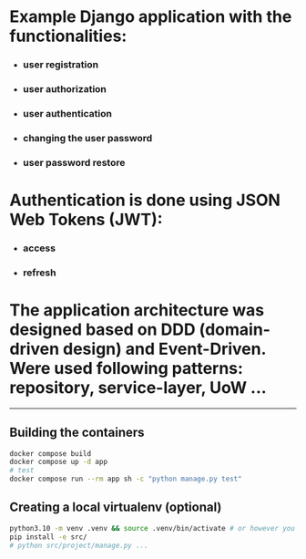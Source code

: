 # Example Django application with the functionalities:
- ### user registration
- ### user authorization
- ### user authentication
- ### changing the user password
- ### user password restore

# Authentication is done using JSON Web Tokens (JWT):
- ### access
- ### refresh

# The application architecture was designed based on DDD (domain-driven design) and Event-Driven. Were used following patterns: repository, service-layer, UoW ...

***

## Building the containers
```sh
docker compose build
docker compose up -d app
# test
docker compose run --rm app sh -c "python manage.py test"
```

## Creating a local virtualenv (optional)
```sh
python3.10 -m venv .venv && source .venv/bin/activate # or however you like to create virtualenvs
pip install -e src/
# python src/project/manage.py ...
```
